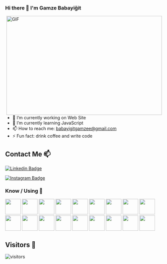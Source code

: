 ### Hi there 👋 I'm Gamze Babayiğit
  <img align="right" alt="GIF" src="https://github.com/arsentieva/arsentieva/blob/main/code.gif?raw=true" width="500" height="320" />


- 🔭 I’m currently working on Web Site
- 🌱 I’m currently learning JavaScript
- 📫 How to reach me: babayigitgamzee@gmail.com
- ⚡ Fun fact: drink coffee and write code 
 
 
 
 ## Contact Me 📫

[![Linkedin Badge](https://img.shields.io/badge/GamzeBabayigit-follow%20on%20linkedin-blue?style=for-the-badge&logo=linkedin)](www.linkedin.com/in/gamze-babayiğit/)

[![Instagram Badge](https://img.shields.io/badge/itsmebabayigit-follow%20on%20instagram-blue?style=for-the-badge&logo=instagram)](https://instagram.com/itsmebabayigit/)
 
 
### Know / Using 🧠

<code><a href="https://www.microsoft.com/" target="_blank"><img height="50" src="https://www.vectorlogo.zone/logos/dotnet/dotnet-ar21.svg"></a></code>
<code><a href="https://code.visualstudio.com" target="_blank"><img height="50" src="https://www.vectorlogo.zone/logos/visualstudio_code/visualstudio_code-ar21.svg"></a></code> 
<code><a href="https://www.python.org/" target="_blank"><img height="50" src="https://www.vectorlogo.zone/logos/python/python-ar21.svg"></a></code>
<code><a href="https://www.jupyter.org/" target="_blank"><img height="50" src="https://www.vectorlogo.zone/logos/jupyter/jupyter-ar21.svg"></a></code>
<code><a href="https://www.numpy.org/" target="_blank"><img height="50" src="https://www.vectorlogo.zone/logos/numpy/numpy-ar21.svg"></a></code>
<code><a href="https://www.tensorflow.org/" target="_blank"><img height="50" src="https://www.vectorlogo.zone/logos/tensorflow/tensorflow-ar21.svg"></a></code>
<code><a href="https://www.mysql.com/" target="_blank"><img height="50" src="https://www.vectorlogo.zone/logos/mysql/mysql-ar21.svg"></a></code>
<code><a href="https://www.opencv.org/" target="_blank"><img height="50" src="https://www.vectorlogo.zone/logos/opencv/opencv-ar21.svg"></a></code>
<code><a href="https://www.java.com/tr/" target="_blank"><img height="50" src="https://www.vectorlogo.zone/logos/java/java-ar21.svg"></a></code>
<code><a href="http://tomcat.apache.org/" target="_blank"><img height="50" src="https://www.vectorlogo.zone/logos/apache_tomcat/apache_tomcat-ar21.svg"></a></code>
<code><a href="https://www.android.com/" target="_blank"><img height="50" src="https://www.vectorlogo.zone/logos/android/android-ar21.svg"></a></code>
<code><a href="#" target="_blank"><img height="50" src="https://brandeps.com/logo-download/C/CSS-3-logo-vector-01.svg"></a></code>
<code><a href="#" target="_blank"><img height="50" src="https://brandeps.com/logo-download/H/HTML-5-logo-vector-01.svg"></a></code>
<code><a href="https://getbootstrap.com//" target="_blank"><img height="50" src="https://www.vectorlogo.zone/logos/getbootstrap/getbootstrap-ar21.svg"></a></code>
<code><a href="https://www.javascript.com/" target="_blank"><img height="50" src="https://www.vectorlogo.zone/logos/javascript/javascript-ar21.svg"></a></code>
<code><a href="https://github.com//" target="_blank"><img height="50" src="https://www.vectorlogo.zone/logos/github/github-ar21.svg"></a></code>
<code><a href="https://git-scm.com/" target="_blank"><img height="50" src="https://www.vectorlogo.zone/logos/git-scm/git-scm-ar21.svg"></a></code>
<code><a href="https://www.kaggle.com/" target="_blank"><img height="50" src="https://www.vectorlogo.zone/logos/kaggle/kaggle-ar21.svg"></a></code>

## Visitors 💬
 ![visitors](https://img.shields.io/badge/dynamic/json?color=informational&label=visitor%20count&query=value&url=https%3A%2F%2Fapi.countapi.xyz%2Fhit%2FGamzeeBabayigit.GamzeeBabayigit%2Freadme)
